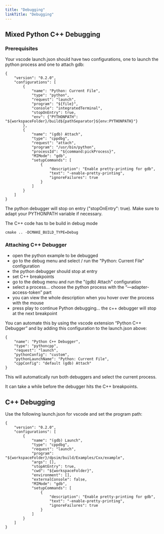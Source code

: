 ```yaml
---
title: "Debugging"
linkTitle: "Debugging"
---
```


## Mixed Python C++ Debugging

### Prerequisites 

Your vscode launch.json should have two configurations, one to launch the python process and one to attach gdb:

    {
        "version": "0.2.0",
        "configurations": [
            {
                "name": "Python: Current File",
                "type": "python",
                "request": "launch",
                "program": "${file}",
                "console": "integratedTerminal",
                "stopOnEntry": true,
                "env": {"PYTHONPATH": "${workspaceFolder}/build${pathSeparator}${env:PYTHONPATH}"}
            },
            {
                "name": "(gdb) Attach",
                "type": "cppdbg",
                "request": "attach",
                "program": "/usr/bin/python",
                "processId": "${command:pickProcess}",
                "MIMode": "gdb",
                "setupCommands": [
                    {
                        "description": "Enable pretty-printing for gdb",
                        "text": "-enable-pretty-printing",
                        "ignoreFailures": true
                    }
                ]
            }        
        ]
    }

The python debugger will stop on entry ("stopOnEntry": true).
Make sure to adapt your PYTHONPATH variable if necessary.

The C++ code has to be build in debug mode

    cmake .. -DCMAKE_BUILD_TYPE=Debug 

### Attaching C++ Debugger

- open the python example to be debugged
- go to the debug menu and select / run the "Python: Current File" configuration
- the python debugger should stop at entry
- set C++ breakpoints
- go to the debug menu and run the "(gdb) Attach" configuration
- select a process… choose the python process with the “—adapter-access-token” part
- you can view the whole description when you hover over the process with the mouse
- press play to continue Python debugging… the c++ debugger will stop at the next breakpoint

You can automate this by using the vscode extension “Python C++ Debugger” and by adding this configuration to the launch.json above:
      
    {
        "name": "Python C++ Debugger",
        "type": "pythoncpp",
        "request": "launch",
        "pythonConfig": "custom",
        "pythonLaunchName": "Python: Current File",
        "cppConfig": "default (gdb) Attach"
    }

This will automatically run both debuggers and select the current process.

It can take a while before the debugger hits the C++ breakpoints.


## C++ Debugging

Use the following launch.json for vscode and set the program path:

    {
        "version": "0.2.0",
        "configurations": [
            {
                "name": "(gdb) Launch",
                "type": "cppdbg",
                "request": "launch",
                "program": "${workspaceFolder}/dpsim/build/Examples/Cxx/example", 
                "args": [],
                "stopAtEntry": true,
                "cwd": "${workspaceFolder}",
                "environment": [],
                "externalConsole": false,
                "MIMode": "gdb",
                "setupCommands": [
                    {
                        "description": "Enable pretty-printing for gdb",
                        "text": "-enable-pretty-printing",
                        "ignoreFailures": true
                    }
                ]
            }
        ]
    }